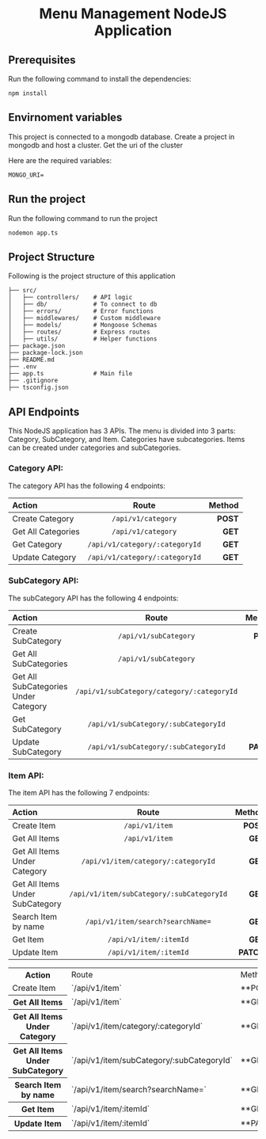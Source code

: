 <h1 display="flex" align="center">Menu Management NodeJS Application</h1>

## Prerequisites

Run the following command to install the dependencies:

```npm install```


## Envirnoment variables

This project is connected to a mongodb database. Create a project in mongodb and host a cluster. Get the uri of the cluster

Here are the required variables:

```MONGO_URI=```


## Run the project

Run the following command to run the project

```nodemon app.ts```


## Project Structure

Following is the project structure of this application

```
├── src/
│   ├── controllers/    # API logic
│   ├── db/             # To connect to db
│   ├── errors/         # Error functions
│   ├── middlewares/    # Custom middleware
│   ├── models/         # Mongoose Schemas
│   ├── routes/         # Express routes
│   ├── utils/          # Helper functions
├── package.json
├── package-lock.json
├── README.md
├── .env
├── app.ts              # Main file
├── .gitignore
├── tsconfig.json
```


## API Endpoints

This NodeJS application has 3 APIs. The menu is divided into 3 parts: Category, SubCategory, and Item. Categories have subcategories. Items can be created under categories and subCategories.

### Category API:

The category API has the following 4 endpoints:

| Action |  Route  | Method |
|:-----|:--------:|------:|
| Create Category   | `/api/v1/category` | **POST** |
| Get All Categories   |  `/api/v1/category`  |   **GET** |
| Get Category   | `/api/v1/category/:categoryId` |    **GET** |
| Update Category   | `/api/v1/category/:categoryId` |    **GET** |

### SubCategory API:

The subCategory API has the following 4 endpoints:

| Action |  Route  | Method |
|:-----|:--------:|------:|
| Create SubCategory   | `/api/v1/subCategory` | **POST** |
| Get All SubCategories   |  `/api/v1/subCategory`  |   **GET** |
| Get All SubCategories Under Category   | `/api/v1/subCategory/category/:categoryId` |    **GET** |
| Get SubCategory   | `/api/v1/subCategory/:subCategoryId` |    **GET** |
| Update SubCategory   | `/api/v1/subCategory/:subCategoryId` |    **PATCH** |



### Item API:

The item API has the following 7 endpoints:

| Action |  Route  | Method |
|:-----|:--------:|------:|
| Create Item   | `/api/v1/item` | **POST** |
| Get All Items   |  `/api/v1/item`  |   **GET** |
| Get All Items Under Category   | `/api/v1/item/category/:categoryId` |    **GET** |
| Get All Items Under SubCategory   | `/api/v1/item/subCategory/:subCategoryId` |    **GET** |
| Search Item by name   | `/api/v1/item/search?searchName=` |    **GET** |
| Get Item   | `/api/v1/item/:itemId` |    **GET** |
| Update Item   | `/api/v1/item/:itemId` |    **PATCH** |

<table width="100%">
  <tr>
    <th>Action</th>
    <td>Route</td>
    <td>Method</td>
  </tr>
  <tr>
    <td>Create Item</td>
    <td>`/api/v1/item`</td>
    <td>**POST**</td>
  </tr>
  <tr>
    <th>Get All Items</th>
    <td>`/api/v1/item`</td>
    <td>**GET**</td>
  </tr>
  <tr>
    <th>Get All Items Under Category</th>
    <td>`/api/v1/item/category/:categoryId`</td>
    <td>**GET**</td>
  </tr>
  <tr>
    <th>Get All Items Under SubCategory</th>
    <td>`/api/v1/item/subCategory/:subCategoryId`</td>
    <td>**GET**</td>
  </tr>
  <tr>
    <th>Search Item by name</th>
    <td>`/api/v1/item/search?searchName=`</td>
    <td>**GET**</td>
  </tr>
  <tr>
    <th>Get Item</th>
    <td>`/api/v1/item/:itemId`</td>
    <td>**GET**</td>
  </tr>
  <tr>
    <th>Update Item</th>
    <td>`/api/v1/item/:itemId`</td>
    <td>**PATCH**</td>
  </tr>
</table>
